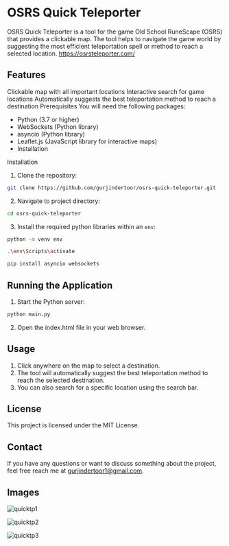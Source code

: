 # OSRS Quick Teleporter
OSRS Quick Teleporter is a tool for the game Old School RuneScape (OSRS) that provides a clickable map. The tool helps to navigate the game world by suggesting the most efficient teleportation spell or method to reach a selected location.
https://osrsteleporter.com/

## Features
Clickable map with all important locations
Interactive search for game locations
Automatically suggests the best teleportation method to reach a destination
Prerequisites
You will need the following packages:

* Python (3.7 or higher)
* WebSockets (Python library)
* asyncio (Python library)
* Leaflet.js (JavaScript library for interactive maps)
* Installation

Installation
1. Clone the repository:
  ```bash
  git clone https://github.com/gurjindertoor/osrs-quick-teleporter.git
  ```
  
2. Navigate to project directory:
  ```bash
  cd osrs-quick-teleporter
  ```
  
3. Install the required python libraries within an `env`:
  ```bash
  python -m venv env
  ```
  ```bash
  .\env\Scripts\activate
  ```
  ```bash
  pip install asyncio websockets
  ```
  
## Running the Application
1. Start the Python server:
  ```bash
  python main.py
  ```

2. Open the index.html file in your web browser.

## Usage
1. Click anywhere on the map to select a destination.
2. The tool will automatically suggest the best teleportation method to reach the selected destination.
3. You can also search for a specific location using the search bar.

## License
This project is licensed under the MIT License.

## Contact
If you have any questions or want to discuss something about the project, feel free reach me at gurjindertoor1@gmail.com.

## Images

![quicktp1](https://github.com/gurjindertoor/osrs_quick_teleporter/assets/78512847/3aab7d6d-064c-4ecf-b2de-17cb8c59050f)

![quicktp2](https://github.com/gurjindertoor/osrs_quick_teleporter/assets/78512847/99152e71-0141-41c7-bd63-0e3551995c6e)

![quicktp3](https://github.com/gurjindertoor/osrs_quick_teleporter/assets/78512847/b8bad275-530a-4bb8-b541-814878c65995)
